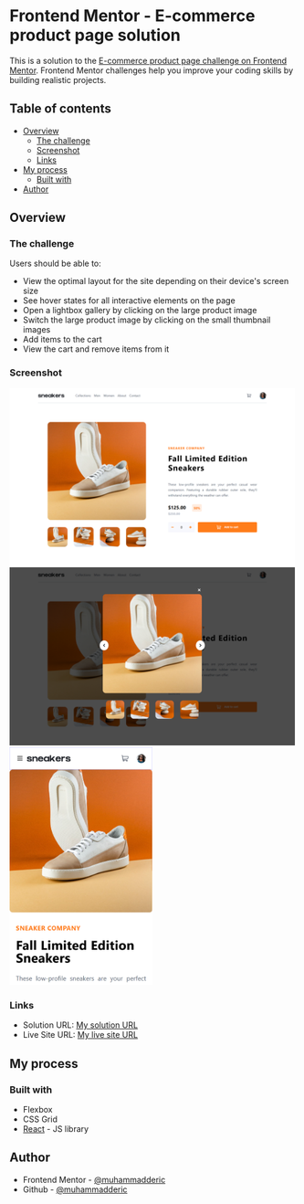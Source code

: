 # Frontend Mentor - E-commerce product page solution

This is a solution to the [E-commerce product page challenge on Frontend Mentor](https://www.frontendmentor.io/challenges/ecommerce-product-page-UPsZ9MJp6). Frontend Mentor challenges help you improve your coding skills by building realistic projects.

## Table of contents

- [Overview](#overview)
  - [The challenge](#the-challenge)
  - [Screenshot](#screenshot)
  - [Links](#links)
- [My process](#my-process)
  - [Built with](#built-with)
- [Author](#author)

## Overview

### The challenge

Users should be able to:

- View the optimal layout for the site depending on their device's screen size
- See hover states for all interactive elements on the page
- Open a lightbox gallery by clicking on the large product image
- Switch the large product image by clicking on the small thumbnail images
- Add items to the cart
- View the cart and remove items from it

### Screenshot

<img src="./public/images/ecommerce_desktop.png" width="500">
<img src="./public/images/ecommerce_desktop_modal.png" width="500">
<img src="./public/images/ecommerce_mobile.png" width="250">

### Links

- Solution URL: [My solution URL](https://www.frontendmentor.io/challenges/ecommerce-product-page-UPsZ9MJp6/hub)
- Live Site URL: [My live site URL](https://ecommerce-product-bymde.netlify.app/)

## My process

### Built with

- Flexbox
- CSS Grid
- [React](https://reactjs.org/) - JS library

## Author

- Frontend Mentor - [@muhammadderic](https://www.frontendmentor.io/profile/muhammadderic)
- Github - [@muhammadderic](https://github.com/muhammadderic)
